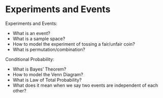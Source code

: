 # Experiments and Events

Experiments and Events: 

- What is an event? 
- What is a sample space? 
- How to model the experiment of tossing a fair/unfair coin? 
- What is permutation/combination? 

Conditional Probability: 

- What is Bayes’ Theorem? 
- How to model the Venn Diagram? 
- What is Law of Total Probability? 
- What does it mean when we say two events are independent of each other?
